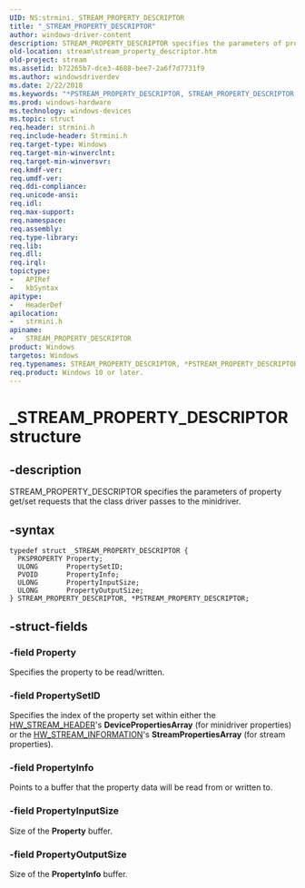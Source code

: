 ```yaml
---
UID: NS:strmini._STREAM_PROPERTY_DESCRIPTOR
title: "_STREAM_PROPERTY_DESCRIPTOR"
author: windows-driver-content
description: STREAM_PROPERTY_DESCRIPTOR specifies the parameters of property get/set requests that the class driver passes to the minidriver.
old-location: stream\stream_property_descriptor.htm
old-project: stream
ms.assetid: b72265b7-dce3-4688-bee7-2a6f7d7731f9
ms.author: windowsdriverdev
ms.date: 2/22/2018
ms.keywords: "*PSTREAM_PROPERTY_DESCRIPTOR, STREAM_PROPERTY_DESCRIPTOR, _STREAM_PROPERTY_DESCRIPTOR, PSTREAM_PROPERTY_DESCRIPTOR, strclass-struct_5cf57d2b-c4ea-41fb-b3b3-4b6f67c2ecca.xml, STREAM_PROPERTY_DESCRIPTOR structure [Streaming Media Devices], strmini/STREAM_PROPERTY_DESCRIPTOR, stream.stream_property_descriptor, strmini/PSTREAM_PROPERTY_DESCRIPTOR, PSTREAM_PROPERTY_DESCRIPTOR structure pointer [Streaming Media Devices]"
ms.prod: windows-hardware
ms.technology: windows-devices
ms.topic: struct
req.header: strmini.h
req.include-header: Strmini.h
req.target-type: Windows
req.target-min-winverclnt: 
req.target-min-winversvr: 
req.kmdf-ver: 
req.umdf-ver: 
req.ddi-compliance: 
req.unicode-ansi: 
req.idl: 
req.max-support: 
req.namespace: 
req.assembly: 
req.type-library: 
req.lib: 
req.dll: 
req.irql: 
topictype:
-	APIRef
-	kbSyntax
apitype:
-	HeaderDef
apilocation:
-	strmini.h
apiname:
-	STREAM_PROPERTY_DESCRIPTOR
product: Windows
targetos: Windows
req.typenames: STREAM_PROPERTY_DESCRIPTOR, *PSTREAM_PROPERTY_DESCRIPTOR
req.product: Windows 10 or later.
---
```


# _STREAM_PROPERTY_DESCRIPTOR structure


## -description


STREAM_PROPERTY_DESCRIPTOR specifies the parameters of property get/set requests that the class driver passes to the minidriver.


## -syntax


````
typedef struct _STREAM_PROPERTY_DESCRIPTOR {
  PKSPROPERTY Property;
  ULONG       PropertySetID;
  PVOID       PropertyInfo;
  ULONG       PropertyInputSize;
  ULONG       PropertyOutputSize;
} STREAM_PROPERTY_DESCRIPTOR, *PSTREAM_PROPERTY_DESCRIPTOR;
````


## -struct-fields




### -field Property

Specifies the property to be read/written.


### -field PropertySetID

Specifies the index of the property set within either the <a href="..\strmini\ns-strmini-_hw_stream_header.md">HW_STREAM_HEADER</a>'s <b>DevicePropertiesArray</b> (for minidriver properties) or the <a href="..\strmini\ns-strmini-_hw_stream_information.md">HW_STREAM_INFORMATION</a>'s <b>StreamPropertiesArray</b> (for stream properties).


### -field PropertyInfo

Points to a buffer that the property data will be read from or written to.


### -field PropertyInputSize

Size of the <b>Property</b> buffer.


### -field PropertyOutputSize

Size of the <b>PropertyInfo</b> buffer.

